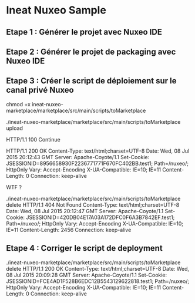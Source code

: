 # Ineat Nuxeo Sample

## Etape 1 : Générer le projet avec Nuxeo IDE

## Etape 2 : Générer le projet de packaging avec Nuxeo IDE

## Etape 3 : Créer le script de déploiement sur le canal privé Nuxeo

chmod +x ineat-nuxeo-marketplace/marketplace/src/main/scripts/toMarketplace

./ineat-nuxeo-marketplace/marketplace/src/main/scripts/toMarketplace upload

HTTP/1.1 100 Continue

HTTP/1.1 200 OK
Content-Type: text/html;charset=UTF-8
Date: Wed, 08 Jul 2015 20:12:43 GMT
Server: Apache-Coyote/1.1
Set-Cookie: JSESSIONID=8956658930F2236771771F670FC402BB.test1; Path=/nuxeo/; HttpOnly
Vary: Accept-Encoding
X-UA-Compatible: IE=10; IE=11
Content-Length: 0
Connection: keep-alive

WTF ?

./ineat-nuxeo-marketplace/marketplace/src/main/scripts/toMarketplace delete
HTTP/1.1 404 Not Found
Content-Type: text/html;charset=UTF-8
Date: Wed, 08 Jul 2015 20:12:47 GMT
Server: Apache-Coyote/1.1
Set-Cookie: JSESSIONID=420DB04E17A03A172DFC0F6A3B7842EF.test1; Path=/nuxeo/; HttpOnly
Vary: Accept-Encoding
X-UA-Compatible: IE=10; IE=11
Content-Length: 2456
Connection: keep-alive

## Etape 4 : Corriger le script de deployment

./ineat-nuxeo-marketplace/marketplace/src/main/scripts/toMarketplace delete
HTTP/1.1 200 OK
Content-Type: text/html;charset=UTF-8
Date: Wed, 08 Jul 2015 20:09:28 GMT
Server: Apache-Coyote/1.1
Set-Cookie: JSESSIONID=FCE4AD1F528B6EDC12B5543129622818.test1; Path=/nuxeo/; HttpOnly
Vary: Accept-Encoding
X-UA-Compatible: IE=10; IE=11
Content-Length: 0
Connection: keep-alive
